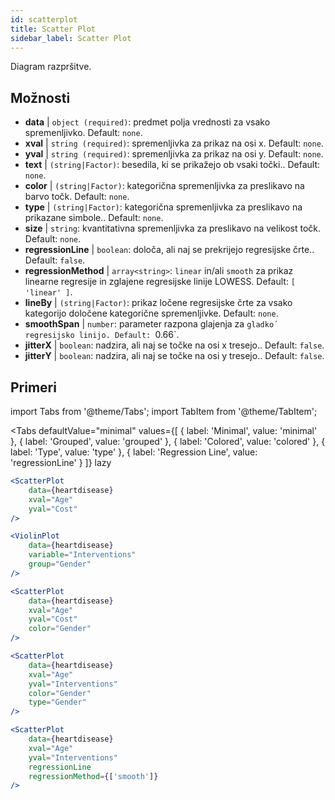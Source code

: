 ```yaml
---
id: scatterplot
title: Scatter Plot
sidebar_label: Scatter Plot
---
```


Diagram razpršitve.

## Možnosti

* __data__ | `object (required)`: predmet polja vrednosti za vsako spremenljivko. Default: `none`.
* __xval__ | `string (required)`: spremenljivka za prikaz na osi x. Default: `none`.
* __yval__ | `string (required)`: spremenljivka za prikaz na osi y. Default: `none`.
* __text__ | `(string|Factor)`: besedila, ki se prikažejo ob vsaki točki.. Default: `none`.
* __color__ | `(string|Factor)`: kategorična spremenljivka za preslikavo na barvo točk. Default: `none`.
* __type__ | `(string|Factor)`: kategorična spremenljivka za preslikavo na prikazane simbole.. Default: `none`.
* __size__ | `string`: kvantitativna spremenljivka za preslikavo na velikost točk. Default: `none`.
* __regressionLine__ | `boolean`: določa, ali naj se prekrijejo regresijske črte.. Default: `false`.
* __regressionMethod__ | `array<string>`: `linear` in/ali `smooth` za prikaz linearne regresije in zglajene regresijske linije LOWESS. Default: `[
  'linear'
]`.
* __lineBy__ | `(string|Factor)`: prikaz ločene regresijske črte za vsako kategorijo določene kategorične spremenljivke. Default: `none`.
* __smoothSpan__ | `number`: parameter razpona glajenja za `gladko´ regresijsko linijo. Default: `0.66`.
* __jitterX__ | `boolean`: nadzira, ali naj se točke na osi x tresejo.. Default: `false`.
* __jitterY__ | `boolean`: nadzira, ali naj se točke na osi y tresejo.. Default: `false`.


## Primeri

import Tabs from '@theme/Tabs';
import TabItem from '@theme/TabItem';

<Tabs
    defaultValue="minimal"
    values={[
        { label: 'Minimal', value: 'minimal' },
        { label: 'Grouped', value: 'grouped' },
        { label: 'Colored', value: 'colored' },
        { label: 'Type', value: 'type' },
        { label: 'Regression Line', value: 'regressionLine' }
    ]}
    lazy
>

<TabItem value="minimal">

```jsx live
<ScatterPlot 
    data={heartdisease} 
    xval="Age"
    yval="Cost"
/>
```

</TabItem>


<TabItem value="grouped">

```jsx live
<ViolinPlot 
    data={heartdisease} 
    variable="Interventions"
    group="Gender"
/>
```

</TabItem>

<TabItem value="colored">

```jsx live
<ScatterPlot 
    data={heartdisease} 
    xval="Age"
    yval="Cost"
    color="Gender"
/>
```
</TabItem>

<TabItem value="type">

```jsx live
<ScatterPlot 
    data={heartdisease} 
    xval="Age"
    yval="Interventions"
    color="Gender"
    type="Gender"
/>
```

</TabItem>

<TabItem value="regressionLine">

```jsx live
<ScatterPlot 
    data={heartdisease} 
    xval="Age"
    yval="Interventions"
    regressionLine
    regressionMethod={['smooth']}
/>
```
</TabItem>

</Tabs>
